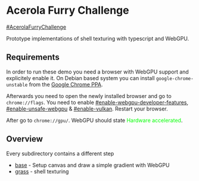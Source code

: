 # Acerola Furry Challenge

[#AcerolaFurryChallenge](https://twitter.com/hashtag/acerolaFurryChallenge)

Prototype implementations of shell texturing with typescript and WebGPU.

## Requirements

In order to run these demo you need a browser with WebGPU support and explicitely enable it.
On Debian based system you can install `google-chrome-unstable` from the [Google Chrome PPA](https://www.ubuntuupdates.org/ppa/google_chrome?dist=stable).

Afterwards you need to open the newly installed browser and go to `chrome://flags`.
You need to enable
  [#enable-webgpu-developer-features](chrome://flags/#enable-webgpu-developer-features),
  [#enable-unsafe-webgpu](chrome://flags/#enable-unsafe-webgpu) &
  [#enable-vulkan](chrome://flags/#enable-vulkan).
Restart your browser.

After go to `chrome://gpu/`. WebGPU should state <span style="color: rgb(0, 255, 0);">Hardware accelerated</span>.

## Overview

Every subdirectory contains a different step

- [base](./base) - Setup canvas and draw a simple gradient with WebGPU
- [grass](./grass) - shell texturing

